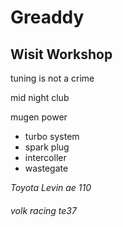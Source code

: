 # Greaddy

## Wisit Workshop 
tuning is not a crime

mid night club 

mugen power 

* turbo system 
* spark plug
* intercoller 
* wastegate

_Toyota Levin ae 110_

###### volk racing te37